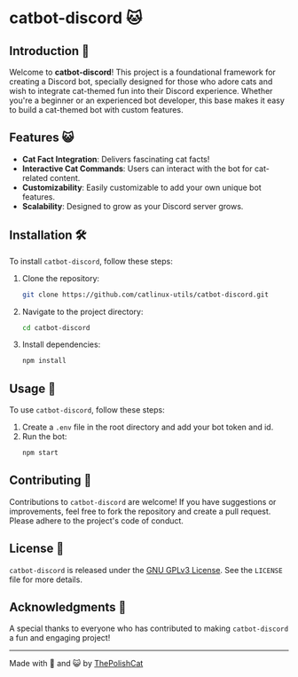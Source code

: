 # catbot-discord 🐱

## Introduction 🌟

Welcome to **catbot-discord**! This project is a foundational framework for creating a Discord bot, specially designed for those who adore cats and wish to integrate cat-themed fun into their Discord experience. Whether you're a beginner or an experienced bot developer, this base makes it easy to build a cat-themed bot with custom features.

## Features 😺

- **Cat Fact Integration**: Delivers fascinating cat facts!
- **Interactive Cat Commands**: Users can interact with the bot for cat-related content.
- **Customizability**: Easily customizable to add your own unique bot features.
- **Scalability**: Designed to grow as your Discord server grows.

## Installation 🛠️

To install `catbot-discord`, follow these steps:

1. Clone the repository:
   ```bash
   git clone https://github.com/catlinux-utils/catbot-discord.git
   ```
2. Navigate to the project directory:
   ```bash
   cd catbot-discord
   ```
3. Install dependencies:
   ```bash
   npm install
   ```

## Usage 🚀

To use `catbot-discord`, follow these steps:

1. Create a `.env` file in the root directory and add your bot token and id.
2. Run the bot:
   ```bash
   npm start
   ```

## Contributing 🤝

Contributions to `catbot-discord` are welcome! If you have suggestions or improvements, feel free to fork the repository and create a pull request. Please adhere to the project's code of conduct.

## License 📜

`catbot-discord` is released under the [GNU GPLv3 License](LICENSE). See the `LICENSE` file for more details.

## Acknowledgments 🎉

A special thanks to everyone who has contributed to making `catbot-discord` a fun and engaging project!

---

Made with 💖 and 😺 by [ThePolishCat](https://github.com/ThePolishCat)
